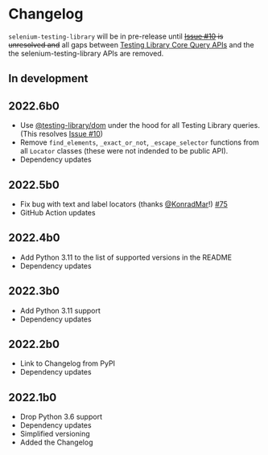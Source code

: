 # Changelog

`selenium-testing-library` will be in pre-release until ~~[Issue #10](https://github.com/anze3db/selenium-testing-library/issues/10) is unresolved and~~ all gaps between [Testing Library Core Query APIs](https://testing-library.com/docs/queries/about) and the the selenium-testing-library APIs are removed.

## In development

## 2022.6b0
- Use [@testing-library/dom](https://www.npmjs.com/package/@testing-library/dom) under the hood for all Testing Library queries. (This resolves [Issue #10](https://github.com/anze3db/selenium-testing-library/issues/10))
- Remove `find_elements`, `_exact_or_not`, `_escape_selector` functions from all `Locator` classes (these were not indended to be public API).
- Dependency updates

## 2022.5b0
- Fix bug with text and label locators (thanks [@KonradMar](https://github.com/KonradMar)!) [#75](https://github.com/anze3db/selenium-testing-library/pull/75)
- GitHub Action updates

## 2022.4b0
- Add Python 3.11 to the list of supported versions in the README
- Dependency updates

## 2022.3b0

- Add Python 3.11 support
- Dependency updates

## 2022.2b0

- Link to Changelog from PyPI
- Dependency updates

## 2022.1b0

- Drop Python 3.6 support
- Dependency updates
- Simplified versioning
- Added the Changelog
